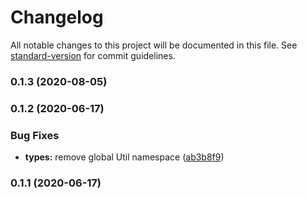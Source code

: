 # Changelog

All notable changes to this project will be documented in this file. See [standard-version](https://github.com/conventional-changelog/standard-version) for commit guidelines.

### 0.1.3 (2020-08-05)

### 0.1.2 (2020-06-17)


### Bug Fixes

* **types:** remove global Util namespace ([ab3b8f9](https://github.com/Tomisiak/jsonapi-builder/commit/ab3b8f930fa873a59cb1c44e6b5a5a2d0a29529c))

### 0.1.1 (2020-06-17)
